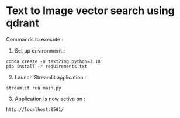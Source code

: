 # Text to Image vector search using qdrant


Commands to execute : 

1. Set up environment :

```
conda create -n text2img python=3.10
pip install -r requirements.txt

```

2. Launch Streamlit application : 

```
streamlit run main.py
```

3. Application is now active on :

```
http://localhost:8501/
```
